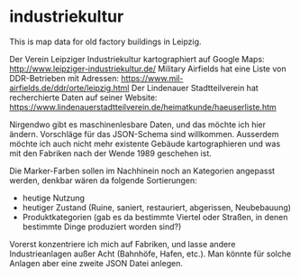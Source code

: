 # industriekultur

This is map data for old factory buildings in Leipzig.

Der Verein Leipziger Industriekultur kartographiert auf Google Maps: http://www.leipziger-industriekultur.de/
Military Airfields hat eine Liste von DDR-Betrieben mit Adressen: https://www.mil-airfields.de/ddr/orte/leipzig.html
Der Lindenauer Stadtteilverein hat recherchierte Daten auf seiner Website: https://www.lindenauerstadtteilverein.de/heimatkunde/haeuserliste.htm

Nirgendwo gibt es maschinenlesbare Daten, und das möchte ich hier ändern.
Vorschläge für das JSON-Schema sind willkommen.
Ausserdem möchte ich auch nicht mehr existente Gebäude kartographieren und was mit den Fabriken nach der Wende 1989 geschehen ist.

Die Marker-Farben sollen im Nachhinein noch an Kategorien angepasst werden, denkbar wären da folgende Sortierungen:

- heutige Nutzung
- heutiger Zustand (Ruine, saniert, restauriert, abgerissen, Neubebauung)
- Produktkategorien (gab es da bestimmte Viertel oder Straßen, in denen bestimmte Dinge produziert worden sind?)

Vorerst konzentriere ich mich auf Fabriken, und lasse andere Industrieanlagen außer Acht (Bahnhöfe, Hafen, etc.).
Man könnte für solche Anlagen aber eine zweite JSON Datei anlegen.
